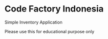 Code Factory Indonesia
============================

Simple Inventory Application

Please use this for educational purpose only
